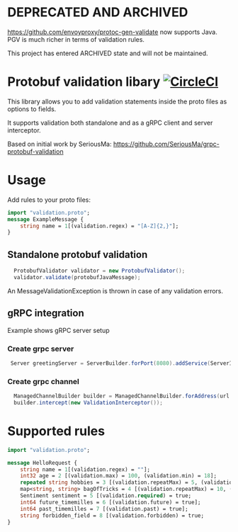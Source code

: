 # DEPRECATED AND ARCHIVED

https://github.com/envoyproxy/protoc-gen-validate now supports Java. PGV is much richer in terms of validation rules.

This project has entered ARCHIVED state and will not be maintained.

# Protobuf validation libary [![CircleCI](https://circleci.com/gh/entur/protobuf-validation.svg?style=svg)](https://circleci.com/gh/entur/protobuf-validation)

This library allows you to add validation statements inside the proto files as options to fields.

It supports validation both standalone and as a gRPC client and server interceptor.

Based on initial work by SeriousMa: https://github.com/SeriousMa/grpc-protobuf-validation

# Usage

Add rules to your proto files:
```proto
import "validation.proto";
message ExampleMessage {
    string name = 1[(validation.regex) = "[A-Z]{2,}"];
}
```

## Standalone protobuf validation

```java
  ProtobufValidator validator = new ProtobufValidator();
  validator.validate(protobufJavaMessage);
```

An MessageValidationException is thrown in case of any validation errors.

## gRPC integration

Example shows gRPC server setup

### Create grpc server 
```java
 Server greetingServer = ServerBuilder.forPort(8080).addService(ServerInterceptors.intercept(new GreetingServiceImpl(), new ValidationInterceptor())).build();

```

### Create grpc channel

```java
  ManagedChannelBuilder builder = ManagedChannelBuilder.forAddress(url.getHost(), url.getPort()).usePlaintext(true);
  builder.intercept(new ValidationInterceptor());
```

# Supported rules

```proto
import "validation.proto";

message HelloRequest {
    string name = 1[(validation.regex) = ""];
    int32 age = 2 [(validation.max) = 100, (validation.min) = 18];
    repeated string hobbies = 3 [(validation.repeatMax) = 5, (validation.repeatMin) = 2];
    map<string, string> bagOfTricks = 4 [(validation.repeatMax) = 10, (validation.repeatMin) = 2];
    Sentiment sentiment = 5 [(validation.required) = true;
    int64 future_timemilles = 6 [(validation.future) = true];
    int64 past_timemilles = 7 [(validation.past) = true];
    string forbidden_field = 8 [(validation.forbidden) = true;
}
```
